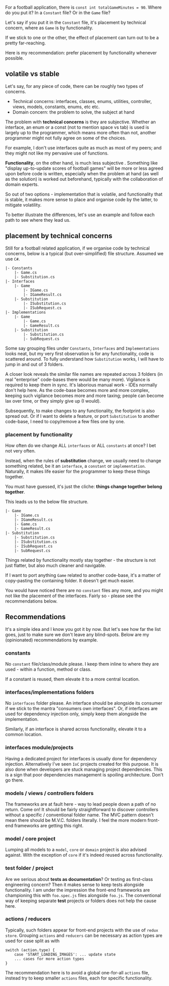 For a football application, there is `const int totalGameMinutes = 90`. Where do you put it? In a `Constant` file? Or in the `Game` file?

Let's say if you put it in the `Constant` file, it's placement by technical concern, where as `Game` is by functionality.

If we stick to one or the other, the effect of placement can turn out to be a pretty far-reaching.

Here is my recommendation: prefer placement by functionality whenever possible.

## volatile vs stable

Let's say, for any piece of code, there can be roughly two types of concerns.

- Technical concerns: interfaces, classes, enums, utilities, controller, views, models, constants, enums,  etc etc.
- Domain concern: the problem to solve, the subject at hand

The problem with **technical concerns** is they are subjective. Whether an interface, an enum or a const (not to mention space vs tab) is used is largely up to the programmer, which means more often than not, another programmer might not fully agree on some of the choices. 

For example, I don't use interfaces quite as much as most of my peers; and they might not like my pervasive use of functions.

**Functionality**, on the other hand, is much less subjective . Something like "display up-to-update scores of football games" will be more or less agreed upon before code is written, especially when the problem at hand (as well as the solution) is worked out beforehand, typically with the collaboration of domain experts.

So out of two options - implementation that is volatile, and functionality that is stable, it makes more sense to place and organise code by the latter, to mitigate volatility.

To better illustrate the differences, let's use an example and follow each path to see where they lead us.

## placement by technical concerns

Still for a football related application, if we organise code by technical concerns, below is a typical (but over-simplified) file structure. Assumed we use `C#`.

```
|- Constants
    |- Game.cs
    |- Substitution.cs
|- Interfaces
    |- Game
        |- IGame.cs
        |- IGameResult.cs
    |- Substitution
        |- ISubstitution.cs
        |- ISubRequest.cs
|- Implementations
    |- Game
        |- Game.cs
        |- GameResult.cs
    |- Substitution
        |- Substitution.cs
        |- SubRequest.cs
```

Some say grouping files under `Constants`, `Interfaces` and `Implementations` looks neat, but my very first observation is for any functionality, code is scattered around. To fully understand how `Substitution` works, I will have to jump in and out of 3 folders.

A closer look reveals the similar file names are repeated across 3 folders (in real "enterprise" code-bases there would be many more). Vigilance is required to keep them in sync. It's laborious manual work - IDEs normally don't help here. As the code-base becomes more and more complex, keeping such vigilance becomes more and more taxing; people can become lax over time, or they simply give up (I would).

Subsequently, to make changes to any functionality, the footprint is also spread out. Or if I want to delete a feature, or port `Substitution` to another code-base, I need to copy/remove a few files one by one.

### placement by functionality

How often do we change ALL `interfaces` or ALL `constants` at once? I bet not very often. 

Instead, when the rules of **substitution** change, we usually need to change something related, be it an `interface`, a `constant` or `implementation`. Naturally, it makes life easier for the programmer to keep these things together.

You must have guessed, it's just the cliche: **things change together belong together**.

This leads us to the below file structure.

```
|- Game
    |- IGame.cs
    |- IGameResult.cs
    |- Game.cs
    |- GameResult.cs
|- Substitution
    |- Substitution.cs
    |- ISubstitution.cs
    |- ISubRequest.cs
    |- SubRequest.cs
```

Things related by functionality mostly stay together - the structure is not just flatter, but also much cleaner and navigable. 

If I want to port anything `Game` related to another code-base, it's a matter of copy-pasting the containing folder. It doesn't get much easier.

You would have noticed there are no `constant` files any more, and you might not like the placement of the interfaces. Fairly so - please see the recommendations below.

## Recommendations

It's a simple idea and I know you got it by now. But let's see how far the list goes, just to make sure we don't leave any blind-spots. Below are my (opinionated) recommendations by example.

### constants
No `constant` file/class/module please. I keep them inline to where they are used - within a function, method or class. 

If a constant is reused, them elevate it to a more central location.

### interfaces/implementations folders
No `interfaces` folder please. An interface should be alongside its consumer if we stick to the mantra "consumers own interfaces". Or, if interfaces are used for dependency injection only, simply keep them alongside the implementation. 

Similarly, if an interface is shared across functionality, elevate it to a common location.

### interfaces module/projects
Having a dedicated project for interfaces is usually done for dependency injection. Alternatively I've seen `IoC` projects created for this purpose. It is also done when developers are stuck managing project dependencies. This is a sign that poor dependencies management is spoiling architecture. Don't go there.

### models / views / controllers folders
The frameworks are at fault here - way to lead people down a path of no return. Come on! It should be fairly straightforward to discover controllers without a specific / conventional folder name. The MVC pattern doesn't mean there should be M.V.C. folders literally. I feel the more modern front-end frameworks are getting this right.

### model / core project
Lumping all models to a `model`, `core` or `domain` project is also advised against. With the exception of `core` if it's indeed reused across functionality.

### test folder / project
Are we serious about **tests as documentation**? Or testing as first-class engineering concern? Then it makes sense to keep tests alongside functionality. I am under the impression the front-end frameworks are championing this with `foo.spec.js` files alongside `foo.js`. The conventional way of keeping separate **test** projects or folders does not help the cause here.

### actions / reducers
Typically, such folders appear for front-end projects with the use of `redux store`. Grouping `actions` and `reducers` can be necessary as action types are used for case split as with 
```
switch (action.type) { 
    case 'START_LOADING_IMAGES': ... update state
    ... cases for more action types
}
```
The recommendation here is to avoid a global one-for-all `actions` file, instead try to keep smaller `actions` files, each for specific functionality.
